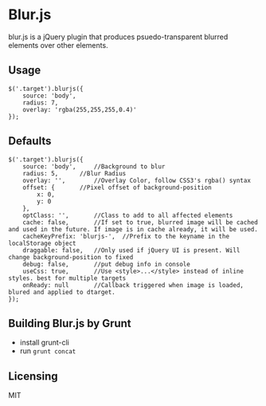 # Blur.js

blur.js is a jQuery plugin that produces psuedo-transparent blurred elements over other elements.


## Usage

````
$('.target').blurjs({
	source: 'body',
	radius: 7,
	overlay: 'rgba(255,255,255,0.4)'
});
````

## Defaults

````
$('.target').blurjs({
	source: 'body',		//Background to blur
	radius: 5,		//Blur Radius
	overlay: '',		//Overlay Color, follow CSS3's rgba() syntax
	offset: {		//Pixel offset of background-position
		x: 0,
		y: 0
	},
	optClass: '',		//Class to add to all affected elements
	cache: false,		//If set to true, blurred image will be cached and used in the future. If image is in cache already, it will be used.
	cacheKeyPrefix: 'blurjs-',	//Prefix to the keyname in the localStorage object
	draggable: false,	//Only used if jQuery UI is present. Will change background-position to fixed
	debug: false,		//put debug info in console
	useCss: true,		//Use <style>...</style> instead of inline styles. best for multiple targets
	onReady: null		//Callback triggered when image is loaded, blured and applied to dtarget.
});
````
## Building Blur.js by Grunt
- install grunt-cli
- run `grunt concat`


## Licensing
MIT
